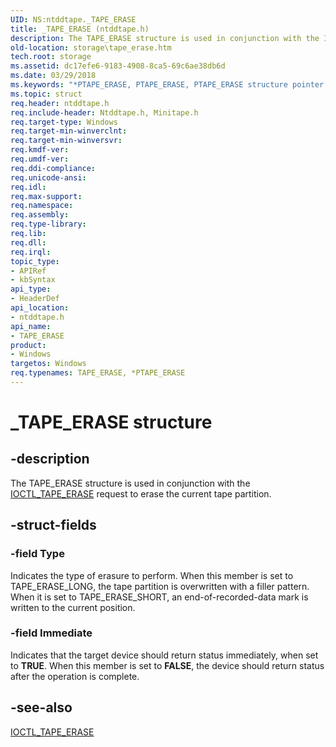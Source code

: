 ```yaml
---
UID: NS:ntddtape._TAPE_ERASE
title: _TAPE_ERASE (ntddtape.h)
description: The TAPE_ERASE structure is used in conjunction with the IOCTL_TAPE_ERASE request to erase the current tape partition.
old-location: storage\tape_erase.htm
tech.root: storage
ms.assetid: dc17efe6-9183-4908-8ca5-69c6ae38db6d
ms.date: 03/29/2018
ms.keywords: "*PTAPE_ERASE, PTAPE_ERASE, PTAPE_ERASE structure pointer [Storage Devices], TAPE_ERASE, TAPE_ERASE structure [Storage Devices], _TAPE_ERASE, ntddtape/PTAPE_ERASE, ntddtape/TAPE_ERASE, storage.tape_erase, structs-tape_56c14eca-358e-438f-9ff4-06345d2b2434.xml"
ms.topic: struct
req.header: ntddtape.h
req.include-header: Ntddtape.h, Minitape.h
req.target-type: Windows
req.target-min-winverclnt: 
req.target-min-winversvr: 
req.kmdf-ver: 
req.umdf-ver: 
req.ddi-compliance: 
req.unicode-ansi: 
req.idl: 
req.max-support: 
req.namespace: 
req.assembly: 
req.type-library: 
req.lib: 
req.dll: 
req.irql: 
topic_type:
- APIRef
- kbSyntax
api_type:
- HeaderDef
api_location:
- ntddtape.h
api_name:
- TAPE_ERASE
product:
- Windows
targetos: Windows
req.typenames: TAPE_ERASE, *PTAPE_ERASE
---
```


# _TAPE_ERASE structure


## -description


The TAPE_ERASE structure is used in conjunction with the <a href="https://msdn.microsoft.com/library/windows/hardware/ff560615">IOCTL_TAPE_ERASE</a> request to erase the current tape partition.


## -struct-fields




### -field Type

Indicates the type of erasure to perform. When this member is set to TAPE_ERASE_LONG, the tape partition is overwritten with a filler pattern. When it is set to TAPE_ERASE_SHORT, an end-of-recorded-data mark is written to the current position. 


### -field Immediate

Indicates that the target device should return status immediately, when set to <b>TRUE</b>. When this member is set to <b>FALSE</b>, the device should return status after the operation is complete. 


## -see-also




<a href="https://msdn.microsoft.com/library/windows/hardware/ff560615">IOCTL_TAPE_ERASE</a>
 

 

